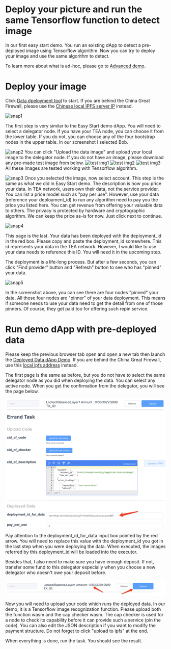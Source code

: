 # Deploy your picture and run the same Tensorflow function to detect image
In our first easy start demo. You run an existing dApp to detect a pre-deployed image using Tensorflow algorithm. 
Now you can try to deploy your image and use the same algorithm to detect.

To learn more about what is ad-hoc, please go to [Advanced demo](Advanced_demo.md).

# Deploy your image
Click <a href="t-rust.com:8080/ipfs/QmY2rEeBf325KhCiNsKrsi8EUZDqiEMxarfUmCRQir6HRY/">Data dpeloyment tool</a> to start. If you are behind the China Great Firewall, please use the [Chinese local IPFS server IP](http://81.70.96.136:8080/ipfs/QmY2rEeBf325KhCiNsKrsi8EUZDqiEMxarfUmCRQir6HRY) instead.

![snap1](https://github.com/tearust/tea-docs/blob/main/res/deploy-data1.png?raw=true)

The first step is very similar to the Easy Start demo dApp. You will need to select a delegator node. If you have your TEA node, you can choose it from the lower table. If you do not, you can choose any of the four bootstrap nodes in the upper table. In our screenshot I selected Bob.

![snap2](https://github.com/tearust/tea-docs/blob/main/res/deploy-data2.png?raw=true)
You can click "Upload the data image" and upload your local image to the delegator node.
If you do not have an image, please download any pre-made test image from below.
![test img1](https://github.com/tearust/tea-docs/blob/main/res/lake.png?raw=true)
![test img2](https://github.com/tearust/tea-docs/blob/main/res/lion.jpg?raw=true)
![test img3](https://github.com/tearust/tea-docs/blob/main/res/tiger.jpg?raw=true)
All these images are tested working with Tensorflow algorithm.

![snap3](https://github.com/tearust/tea-docs/blob/main/res/deploy-data3.png?raw=true)
Once you selected the image, now select account. This step is the same as what we did in Easy Start demo. 
The description is how you price your data. In TEA network, users own their data, not the service provider. You can list a price model such as "pay per use". However, use your data (reference your deployment_id) to run any algorithm need to pay you the price you listed here. You can get revenue from offering your valuable data to others. The privacy is protected by hardware and cryptographic algorithm. 
We can keep the price as-is for now. Just click next to continue.


![snap4](https://github.com/tearust/tea-docs/blob/main/res/deploy-data4.png?raw=true)

This page is the last. Your data has been deployed with the deployment_id in the red box. Please copy and paste the deployment_id somewhere. This id represents your data in the TEA network. However, I would like to use your data needs to reference this ID. You will need it in the upcoming step.

The deployment is a life-long process. But after a few seconds, you can click "Find provider" button and "Refresh" button to see who has "pinned" your data. 

![snap5](https://github.com/tearust/tea-docs/blob/main/res/deploy-data5.png?raw=true)

In the screenshot above, you can see there are four nodes "pinned" your data. All those four nodes are "pinner" of your data deployment. This means if someone needs to use your data need to get the detail from one of those pinners. Of course, they get paid too for offering such repin service. 

# Run demo dApp with pre-deployed data

Please keep the previous browser tab open and open a new tab then launch the [Deployed Data dApp Demo](http://t-rust.com:8080/ipfs/QmdZXJFVuoSSx8q8aiU8i2mhsoPe27DbQY9mZ5WJCtxZEM). If you are behind the China Great Firewall, use this [local ipfs address](http://81.70.96.136:8080/ipfs/QmdZXJFVuoSSx8q8aiU8i2mhsoPe27DbQY9mZ5WJCtxZEM) instead.

The first page is the same as before, but you do not have to select the same delegator node as you did when deploying the data. You can select any active node. When you get the confirmation from the delegator, you will see the page below.

![snap6](../res/run-deployed-data-demo1.png)

Pay attention to the deployment_id_for_data input box pointed by the red arrow. You will need to replace this value with the deployment_id you got in the last step when you were deploying the data. When executed, the images referred by this deployment_id will be loaded into the executor. 

Besides that, I also need to make sure you have enough deposit. If not, transfer some fund to this delegator especially when you choose a new delegator who doesn't owe your deposit before.

![snap7](../res/run-dapp-pay-deposit.png)

Now you will need to upload your code which runs the deployed data. In our demo, it is a Tensorflow image recognization function. Please upload both the function wasm and the cap checker wasm. The cap checker is used for a node to check its capability before it can provide such a service (pin the code). You can also edit the JSON description if you want to modify the payment structure. Do not forget to click "upload to ipfs" at the end.

When everything is done, run the task. You should see the result. 




